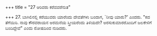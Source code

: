 +++
title = "27 ಆರಿವರು ಕರೆವವರೆನುತ"

+++
27. ಬಾಗಿಲಿನಲ್ಲಿ ಕರೆಯುವರು ಯಾರೆಂದು ದೇವತೆಗಳು ಬಂದಾಗ, `ನೀವು ಯಾರು?' ಎಂದರು. "ಕದ ತೆಗೆಯಿರಿ. ನಾವು ಕೌರವರಾಯನ ಅರಮನೆಯ ಸ್ತ್ರೀಯರೆಂದು ತಿಳಿಯದೇ? ಅರಸುಕುಮಾರರೊಂದಿಗೆ ಜಲಕೇಳಿಗೆ ಬಂದಿದ್ದೇವೆ" ಎಂದು ರೋಷದಿಂದ ನುಡಿದರು.